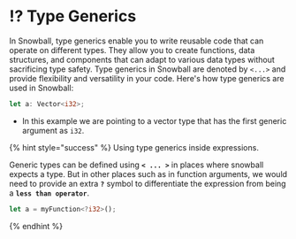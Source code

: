 # ⁉ Type Generics

In Snowball, type generics enable you to write reusable code that can operate on different types. They allow you to create functions, data structures, and components that can adapt to various data types without sacrificing type safety. Type generics in Snowball are denoted by `<...>` and provide flexibility and versatility in your code. Here's how type generics are used in Snowball:

```rust
let a: Vector<i32>;
```

* In this example we are pointing to a vector type that has the first generic argument as `i32`.

{% hint style="success" %}
Using type generics inside expressions.

Generic types can be defined using **`< ... >`** in places where snowball expects a type. But in other places such as in function arguments, we would need to provide an extra **`?`** symbol to differentiate the expression from being a **`less than operator`**.

```rust
let a = myFunction<?i32>();
```
{% endhint %}
